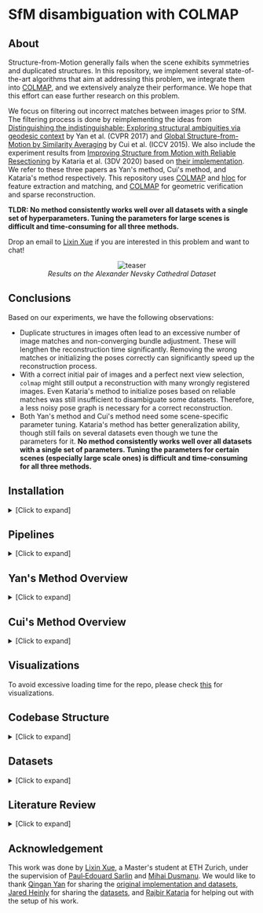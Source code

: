 # SfM disambiguation with COLMAP

## About

Structure-from-Motion generally fails when the scene exhibits symmetries and duplicated structures. In this repository, we implement several state-of-the-art algorithms that aim at addressing this problem, we integrate them into [COLMAP](https://colmap.github.io/), and we extensively analyze their performance. We hope that this effort can ease further research on this problem.

We focus on filtering out incorrect matches between images prior to SfM. The filtering process is done by reimplementing the ideas from [Distinguishing the indistinguishable: Exploring structural ambiguities via geodesic context](https://yanqingan.github.io/docs/cvpr17_distinguishing.pdf) by Yan et al. (CVPR 2017) and [Global Structure-from-Motion by Similarity Averaging](https://openaccess.thecvf.com/content_iccv_2015/papers/Cui_Global_Structure-From-Motion_by_ICCV_2015_paper.pdf) by Cui et al. (ICCV 2015). We also include the experiment results from [Improving Structure from Motion with Reliable Resectioning](https://rajbirkataria.com/assets/ImprovingStructurefromMotionwithReliableResectioning.pdf) by Kataria et al. (3DV 2020) based on [their implementation](https://github.com/rajkataria/ReliableResectioning). We refer to these three papers as Yan's method, Cui's method, and Kataria's method respectively. This repository uses [COLMAP](https://github.com/colmap/colmap) and [hloc](https://github.com/cvg/Hierarchical-Localization) for feature extraction and matching, and [COLMAP](https://github.com/colmap/colmap) for geometric verification and sparse reconstruction.

**TLDR: No method consistently works well over all datasets with a single set of hyperparameters. Tuning the parameters for large scenes is difficult and time-consuming for all three methods.**

Drop an email to [Lixin Xue](mailto:lixxue@ethz.ch) if you are interested in this problem and want to chat!

<p align="center">
    <img src="visualizations/alex_all.gif" alt="teaser">
    <br /><em>Results on the Alexander Nevsky Cathedral Dataset</em>
</p>

## Conclusions

Based on our experiments, we have the following observations:

- Duplicate structures in images often lead to an excessive number of image matches and non-converging bundle adjustment. These will lengthen the reconstruction time significantly. Removing the wrong matches or initializing the poses correctly can significantly speed up the reconstruction process.
- With a correct initial pair of images and a perfect next view selection, `colmap` might still output a reconstruction with many wrongly registered images. Even Kataria's method to initialize poses based on reliable matches was still insufficient to disambiguate some datasets. Therefore, a less noisy pose graph is necessary for a correct reconstruction.
- Both Yan's method and Cui's method need some scene-specific parameter tuning. Kataria's method has better generalization ability, though still fails on several datasets even though we tune the parameters for it. **No method consistently works well over all datasets with a single set of parameters. Tuning the parameters for certain scenes (especially large scale ones) is difficult and time-consuming for all three methods.**

## Installation

<details>
<summary>[Click to expand]</summary>

```
# python 3.7 is required for the 'capture_output' keyword in `subprocess.run`
# which is only used in the notebooks
conda create -n sfm python=3.7 -y

# install [colmap](https://colmap.github.io/install.html).
# install [hloc](https://github.com/cvg/Hierarchical-Localization#installation)

# library for the plot of match graphs
sudo apt-get install graphviz graphviz-dev
pip install pygraphviz
conda install -c anaconda networkx -y
# for interactive control of parameters in the notebooks
conda install -c conda-forge jupyterlab ipywidgets -y
# can skip this if using colmap for visualization of 3D models
conda install -c open3d-admin -c conda-forge open3d -y

# install this library in development mode for further modifications
python install -e .
```

We also provide the datasets we use via [google drive](https://drive.google.com/file/d/1y6qB16R8kiyMfUjCHI5rFnZU_fRacQcc/view?usp=sharing). Please download it and then unzip it under the folder `datasets` to have the following layout:

```
|---datasets
    |---heinly2014
        |---...
    |---yan2017
        |---...
```

</details>

## Pipelines

<details>
<summary>[Click to expand]</summary>

We provide two [jupyter notebooks](./notebooks/) as examples for the complete pipelines of Yan's method and Cui's method. These two methods share a similar pipeline by first computing a score for each image pair and then removing wrong matches based on the score. After that, the filtered matches are passed to the incremental reconstruction stage. In Yan's method, they use raw matches to compute tracks and use the percentage of shared unique tracks between two images as the score for an image pair. While in Cui's method, they do a local reconstruction for every image and use the [missing correspondence](http://www.cvg.ethz.ch/research/chzach/pdf/cvpr2008-preprint.pdf) idea to create a score for every image pair.

<p align="center">
    <img src="visualizations/pipeline_yan.png" alt="pipeline yan">
    <img src="visualizations/pipeline_cui.png" alt="pipeline cui">
    <br /><em>Similar Pipelines for Yan's method and Cui's method</em>
</p>

### 1. Correspondence

First, we can extract features from images using `colmap` or `hloc`. We provide the following features with their corresponding keywords in the parentheses:

1. `colmap` SIFT with default parameters (`sift_default`)
2. `colmap` sparser SIFT features with the first octave set to be 0 (`sift_sparse`)
3. [SuperPoint](https://github.com/cvg/Hierarchical-Localization/blob/master/hloc/extractors/superpoint.py) (`superpoint`)
4. [D2-Net](https://github.com/cvg/Hierarchical-Localization/blob/master/hloc/extractors/d2net.py) (`d2net`)
5. [R2D2](https://github.com/cvg/Hierarchical-Localization/blob/master/hloc/extractors/r2d2.py) (`r2d2`)
6. [DISK](https://github.com/lxxue/Hierarchical-Localization/tree/r2d2/hloc) (`disk`, still a pull request in `hloc`)

For SIFT features extracted by `colmap`, we use the exhaustive nearest neighbor matching provided by `colmap`.

For learned features extracted by `hloc`, we use the exhaustive nearest neighbor matching provided by `hloc`. Specifically for the [SuperPoint](https://github.com/cvg/Hierarchical-Localization/blob/master/hloc/extractors/superpoint.py) feature, we can also use the trained [SuperGlue](https://github.com/cvg/Hierarchical-Localization/blob/master/hloc/matchers/superglue.py) model for matching.

Then, we use `colmap matches_importer` to perform geometric verification (compute two-view geometries from the matches) with different RANSAC parameters (check `colmap_matching_options` in [options/matching_options.py](./disambiguation/options/matching_options.py)).


### 2. Disambiguation

Next, we can use Yan's method or Cui's method to compute the scores for all the matches. After that, we can choose to use a threshold filter, a top k filter, or a percentile filter to remove suspicious matches. We create a new database with the filtered matches and recompute two-view geometries.

We choose to pre-filter matches rather than post-process the reconstructed model as done in the paper [Correcting for Duplicate Scene Structure in Sparse 3D Reconstruction](https://www.cs.unc.edu/~jheinly/publications/eccv2014-heinly.pdf) by Heinly et al based on the observations stated in the section [Conclusions](#conclusions).

### 3. Reconstruction

Lastly, we use `colmap mapper` to reconstruct the whole scene incrementally. Depending on the dataset, you can choose to fix the intrinsics from EXIF or not (check [options/mapper_options.py](./disambiguation/options/mapper_options.py)).

</details>

## Yan's Method Overview

<details>
<summary>[Click to expand]</summary>

[Distinguishing the Indistinguishable: Exploring Structural Ambiguities via Geodesic Context](https://yanqingan.github.io/docs/cvpr17_distinguishing.pdf). CVPR 2017.

By Qingan Yan, Long Yang, Ling Zhang, Chunxia Xiao.

### Basic Steps

The key idea is that geodesic neighbors capturing the same instance of duplicate structures usually share more matches than images of different instances of duplicate structures. With this in mind, they:

1. generate tracks from raw matches;
2. select the iconic set of images to summarize the whole scene by maximizing an objective function that favors completeness (#observed tracks) and penalizes repetitiveness (#tracks occurring in more than one image);
3. split the tracks covered by the images in the iconic set into two parts: those appearing only in one image of the iconic set are defined as unique tracks, while the other tracks appearing more than once in the images of the iconic set are defined as confusing tracks.
4. define a score for `match_ij: len(unique_ij) / max(len(unique_i), len(unique_j))`, i.e. the percentage of common unique tracks shared by the two images

### Differences between the Original Implementation and the Paper

Our implementation follows the [original implementation](https://github.com/yanqingan/SfM_Disambiguation) shared by the author. However, there are some differences between the author's code and the paper:

1. In the actual implementation, the non-iconic images are also used as the backbone of the path network. Therefore, the match graph is not "a bipartite graph with nodes respectively are iconic images and non-iconic images". The construction of the iconic set is only for the construction of the unique tracks and confusing tracks.
2. In the original paper, the match will be kept as long as two images share enough unique tracks. However, the percentage of unique tracks is also used to filter out matches in the implementation.
3. The $\alpha$ in formula (3) is set to 0 in the code while it is required to be larger than 0 in the paper. As a consequence, the stopping criterion for the construction of the iconic set is different: in the paper the iconic set will be fixed once adding any one of the images will not increase the objective function (3). Instead, the author provides a `coverage threshold` to stop the expansion of the iconic set once the objective is larger than this threshold. This change is necessary since the objective function will be monotonically increasing with $\alpha = 0$.

### Parameters Tuning

The original implementation has two parameters (`coverage_thres` and `score_thres`) to tune. Here is the comment from the author:

> The coverage controls how many iconic images will be selected. As for small-scale indoor scenes, a large value between 0.7 and 0.9 is recommended; otherwise, for large-scale unstructured datasets, the value around 0.6 would be enough.
>
> Parameter score_thres defines whether an image pair is acceptable. As for small-scale scenes, similarly, a large threshold (around 0.3) is recommended; otherwise, for large-scale outdoor scenes, score_thres between 0.04 and 0.1 would be a good choice.
>
> For instance, for the Alexander Nevsky Cathedral dataset, we use coverage = 0.6 and score_thres = 0.1 to achieve well-registered 3D point clouds.

In our implementation, we expose another 4 parameters to tune:

- `track_degree`: the minimal length of a track to be taken into account. Increasing it will discard more short tracks.
- `alpha`: the $\alpha$ in formula (3) of the paper. Increasing it will require the images in the iconic set to be more distinctive.
- `minimal_views`: the minimal number of shared tracks for a match to be valid. Increasing it means fewer matches will be valid.
- `ds`: the data structure used to store the list of matches. You can leave it unchanged (default `largearray`) as the default value is a good tradeoff between speed and memory. For large datasets with thousands of images like `berliner_dom` (1618 images), it is necessary to use the `smallarray` data structure or limit the maximum number of keypoints in an image. In this case, it would be extremely slow (more than 8 hours for `berliner_dom`) due to a large number of images and the inefficient data structure.

</details>

## Cui's Method Overview

<details>
<summary>[Click to expand]</summary>

[Global Structure-from-Motion by Similarity Averaging](https://openaccess.thecvf.com/content_iccv_2015/papers/Cui_Global_Structure-From-Motion_by_ICCV_2015_paper.pdf). ICCV 2015.

By Zhaopeng Cui and Ping Tan.

### Basic Steps

In this paper, the authors utilize the missing correspondences cue to remove wrong matches.

1. For each image and its direct neighbors, compute a two-view reconstruction by triangulation with the baseline set to 1.
2. Merge these two-view reconstructions into one local reconstruction by solving a linear system based on the scale consistency in the stellar graph.
3. Project the merged 3D points to each neighbor and calculate its missing correspondence score.

For more details, please check Section 4 of the [paper](https://openaccess.thecvf.com/content_iccv_2015/papers/Cui_Global_Structure-From-Motion_by_ICCV_2015_paper.pdf).

### Missing Correspondence Score

In the paper, there are two types of projected 3D points in the field of view of the image: the observed keypoints (matched features) in this image and the ones observed in other images but not in this image (missing features).

The author takes the bounding boxes of matched features and calculates the percentage of missing points in the bounding boxes as the missing correspondence score. For example, these two images below display the projected 3D points from image 0 into image 1 and image 16, respectively.

<p float="left">
    <img src="visualizations/books_kpts_1_2.png" width="48%", alt="projected points from image 0 to image 1">
    <img src="visualizations/books_kpts_1_17.png" width="48%", alt="projected points from image 0 to image 17">
</p>

However, this formulation is not stable since the bounding box is extremely sensitive to outliers: one outlier might enlarge the box to the entire image frame. In addition, the bounding box doesn't take into account the perspective transformation between images, where a square in one image would not be a square in another image.

Therefore, we propose a more fine-grained score by using a small square box around every keypoints instead of a big bounding box around all the keypoints. Below is the visualization of the new masks of the images shown above. With this modification, the score is more reliable and distinctive for the disambiguation.

<p float="left">
    <img src="visualizations/books_mask_1_2_0.97.png" width="48%", alt="projected points from image 0 to image 1">
    <img src="visualizations/books_mask_1_17_0.47.png" width="48%", alt="projected points from image 0 to image 17">
</p>

We further try to take the distance between matched features and missing features into account by using a Gaussian mask around the keypoints:

<p float="left">
    <img src="visualizations/books_mask_v3_1_2_0.26.png" width="48%", alt="projected points from image 0 to image 1">
    <img src="visualizations/books_mask_v3_1_17_0.15.png" width="48%", alt="projected points from image 0 to image 17">
</p>

This scoring method requires a smaller threshold since the score is typical around ~0.1. We did not experiment much with this scoring method, so we are not sure if it is better than the previous version.

### Parameters

- `score_version`: we provide three score formulations as stated above. Version 1 is the method using a bounding box around keypoints presented in the paper. Version 2 is using a uniform square around every keypoint. Version 3 is using a Gaussian square around every keypoint.
- `min_num_valid_depths`: minimal number of correct reconstructed depths for a 3D point to be valid (The depth consistency check in the paper).
- `max_num_neighbors`: maximal number of neighbors used for the reconstruction. It is used to avoid the inefficiency caused by dense clusters of images.
- `square_radius`: the size of the square around each keypoint for the score versions 2 and 3.
- `parallel`: whether to use multiple threads for the computation of the scores. The statistics of the runtime is not accurate in parallel mode.
- `plot`: whether to plot the masks and the image with projected 3D points. For large datasets, it is advisable not to plot as plotting will have a significant overhead.

</details>

## Visualizations

To avoid excessive loading time for the repo, please check [this](./visualizations.md) for visualizations.

<!--

### Fine-tuned Parameters

Now we show some results of the implemented methods. The gif on the upper left displays the images in each dataset. The gif on the upper right is the reconstructions from the `colmap` with default parameters. The bottom left and the bottom right gifs display the reconstructions after disambiguation with Yan's method and Cui's method, respectively.

One thing worth noticing is that the parameters used for different datasets are different: we kind of cheat by tuning the parameters based on the pose graphs.

#### Books

<p float="left">
    <img src="visualizations/books_dat.gif" width="49%", alt="Books Dataset">
    <img src="visualizations/books_ori.gif" width="49%", alt="Books COLMAP">
</p>
<p float="left">
    <img src="visualizations/books_yan.gif" width="49%", alt="Books Yan's Method">
    <img src="visualizations/books_cui.gif" width="49%", alt="Books Cui's Method">
</p>

#### Cereal

<p float="left">
    <img src="visualizations/cereal_dat.gif" width="49%", alt="Cereal Dataset">
    <img src="visualizations/cereal_ori.gif" width="49%", alt="Cereal COLMAP">
</p>
<p float="left">
    <img src="visualizations/cereal_yan.gif" width="49%", alt="Cereal Yan's Method">
    <img src="visualizations/cereal_cui.gif" width="49%", alt="Cereal Cui's Method">
</p>

#### Cup

<p float="left">
    <img src="visualizations/cup_dat.gif" width="49%", alt="Cup Dataset">
    <img src="visualizations/cup_ori.gif" width="49%", alt="Cup COLMAP">
</p>
<p float="left">
    <img src="visualizations/cup_yan.gif" width="49%", alt="Cup Yan's Method">
    <img src="visualizations/cup_cui.gif" width="49%", alt="Cup Cui's Method">
</p>

#### Desk

<p float="left">
    <img src="visualizations/desk_dat.gif" width="49%", alt="Desk Dataset">
    <img src="visualizations/desk_ori.gif" width="49%", alt="Desk COLMAP">
</p>
<p float="left">
    <img src="visualizations/desk_yan.gif" width="49%", alt="Desk Yan's Method">
    <img src="visualizations/desk_cui.gif" width="49%", alt="Desk Cui's Method">
</p>

(the image on the most left is misregistered with `colmap`, while it is corrected with either one of the two methods)

#### Oats

<p float="left">
    <img src="visualizations/oats_dat.gif" width="49%", alt="Oats Dataset">
    <img src="visualizations/oats_ori.gif" width="49%", alt="Oats COLMAP">
</p>
<p float="left">
    <img src="visualizations/oats_yan.gif" width="49%", alt="Oats Yan's Method">
    <img src="visualizations/oats_cui.gif" width="49%", alt="Oats Cui's Method">
</p>

(both methods failed as the ground truth should be something like a sequence instead of two sequences in parallel)

#### Street

<p float="left">
    <img src="visualizations/street_dat.gif" width="49%", alt="Street Dataset">
    <img src="visualizations/street_ori.gif" width="49%", alt="Street COLMAP">
</p>
<p float="left">
    <img src="visualizations/street_yan.gif" width="49%", alt="Street Yan's Method">
    <img src="visualizations/street_cui.gif" width="49%", alt="Street Cui's Method">
</p>

#### Temple of Heaven

<p float="left">
    <img src="visualizations/ToH_dat.gif" width="49%", alt="ToH Dataset">
    <img src="visualizations/ToH_ori.gif" width="49%", alt="ToH COLMAP">
</p>
<p float="left">
    <img src="visualizations/ToH_yan.gif" width="49%", alt="ToH Yan's Method">
    <img src="visualizations/ToH_cui.gif" width="49%", alt="ToH Cui's Method">
</p>

#### Alexander Nevsky Cathedral

<p float="left">
    <img src="visualizations/alex_dat.gif" width="49%", alt="Alexander Nevsky Cathedral Dataset">
    <img src="visualizations/alex_ori.gif" width="49%", alt="Alexander Nevsky Cathedral COLMAP">
</p>
<p float="left">
    <img src="visualizations/alex_yan.gif" width="49%", alt="Alexander Nevsky Cathedral Yan's Method">
    <img src="visualizations/alex_cui.gif" width="49%", alt="Alexander Nevsky Cathedral Cui's Method">
</p>

### Same Parameters

To investigate to what extent a set of parameters would be applicable for all datasets, we apply the parameters tuned for the Alexander Nevsky Cathedral dataset on other Internet collections of images.

#### Arc de Triomphe

<p float="left">
    <img src="visualizations/arc_de_triomphe_1.jpg" width="49%">
    <img src="visualizations/arc_de_triomphe_2.jpg" width="49%">
</p>
<p float="left">
    <img src="visualizations/arc_de_triomphe.png" width="100%">
</p>

### Berliner Dom

<p float="left">
    <img src="visualizations/berliner_dom_1.jpg" width="49%">
    <img src="visualizations/berliner_dom_2.jpg" width="49%">
</p>
<p float="left">
    <img src="visualizations/berliner_dom.png" width="100%">
</p>

#### Big Ben

<p float="left">
    <img src="visualizations/big_ben_1.jpg" width="49%">
    <img src="visualizations/big_ben_2.jpg" width="49%">
</p>
<p float="left">
    <img src="visualizations/big_ben.png" width="100%">
</p>

#### Brandenburg Gate

<p float="left">
    <img src="visualizations/brandenburg_gate_1.jpg" width="49%">
    <img src="visualizations/brandenburg_gate_2.jpg" width="49%">
</p>
<p float="left">
    <img src="visualizations/brandenburg_gate.png" width="100%">
</p>

(With a proper choice of the threshold, we can disambiguate the model into several parts.)

#### Church of Savior on the Spilled Blood

<p float="left">
    <img src="visualizations/church_on_spilled_blood_1.jpg" width="49%">
    <img src="visualizations/church_on_spilled_blood_2.jpg" width="49%">
</p>
<p float="left">
    <img src="visualizations/church_on_spilled_blood.png" width="100%">
</p>

(With a proper choice of the threshold, we can disambiguate the model into several parts.)

#### Radcliffe Camera

<p float="left">
    <img src="visualizations/radcliffe_camera_1.jpg" width="49%">
    <img src="visualizations/radcliffe_camera_2.jpg" width="49%">
</p>
<p float="left">
    <img src="visualizations/radcliffe_camera.png" width="100%">
</p>

(The correct reconstruction is split into two parts due to the lack of transitional camera views)

### Kataria's Method

Here we would like to also display the results from the paper [Improving Structure from Motion with Reliable Resectioning](https://rajbirkataria.com/assets/ImprovingStructurefromMotionwithReliableResectioning.pdf) by Rajbir Kataria, Joseph DeGol, Derek Hoiem. For more details, please refer to the [repository](https://github.com/rajkataria/ReliableResectioning) provided by the authors. We refer to this method as Kataria's method hereafter.

Based on the observation that longer tracks are more likely to contain wrong matches, the authors propose to use a track-length-adjusted number of matches as the criterion for the next view selection. More importantly, the initial pose of the image to be registered will rely only on 3D points from reliable images instead of all triangulated points. This is important as our experiments show that a correct registration order does not necessarily lead to a correct reconstruction. This method only contains two parameters to be set: the track length discount factor &lambda; and the reliable image threshold &tau;. More significantly, the same set of parameters could work on many different scenes, greatly reducing the burden of tuning parameters for the above mentioned two methods.

For a fair comparison, we investigate the changed files in the original repository and integrate them with the current version of colmap with small modifications. We run the `exhaustive_matcher` instead of `vocab_tree_matcher` as done in previous methods. Since the parameters provided by the author are tuned for OpenSfm, we also tried to tune the parameters (&lambda; changed from 0.5 to 0.3, &tau; changed from 2.0 to 1.3) for colmap on the cup and the oats dataset. The results are shown below:

#### Cup

<p float="left">
    <img src="visualizations/cup_rr.png" width="49%">
    <img src="visualizations/cup_rr_tune.png" width="49%">
</p>
(The reconstruction on the left is with the parameters provided by the authors, while the one on the right is with the parameters tuned by us)

#### Oats

<p float="left">
    <img src="visualizations/oats_rr.png" width="49%">
    <img src="visualizations/oats_rr_tune.png" width="49%">
</p>
(The reconstruction on the left is with the parameters provided by the authors, while the one on the right is with the parameters tuned by us. Note that we did not find a set of suitable parameters for Yan's or Cui's method to disambiguate this scene)

#### Results on Large Scale Datasets

However, when we use these two sets of parameters on the large scale Internet datasets provided by Heinly et al, both sets of the parameters give us similar reconstructions and they are somewhat inferior to what we can get from Yan's or Cui's method:

#### Alexander Nevsky Cathedral

<p float="left">
    <img src="visualizations/alex_rr_tune.png" width="49%">
    <img src="visualizations/alex_yan.png" width="49%">
</p>

(In the left reconstruction, some of the misregistered cameras should be placed in the blue circle to create a correct reconstruction like the one on the right)

#### Big Ben

<p float="left">
    <img src="visualizations/big_ben_rr_tune.png" width="49%">
    <img src="visualizations/big_ben_cui.png" width="49%">
</p>

(Note the suspicious wall in the blue circle in the left reconstruction, which should be an empty street as in the right reconstruction)

#### Radcliffe Camera

<p float="left">
    <img src="visualizations/radcliffe_camera_rr_tune_yan.png" width="100%">
</p>

(This set of parameters for Kataria's method cannot distinguish the two sides of Radcliffe Camera, while Yan's method and Cui's method work)

### Reproduction

For the reproduction of the above results for Kataria's method, we put the changed/added files in the [reliable_resectioning](./reliable_resectioning/src) folder. You can merge all the files in this directory with colmap's source code and then compile it. We also provide a [bash script example](./scripts/reliable_resectioning_exhaustive_colmap.sh) for generating sparse reconstruction with the newly compiled colmap.

-->

## Codebase Structure

<details>
<summary>[Click to expand]</summary>

```
|---datasets
    |---heinly2014
        |---...
    |---yan2017
        |---...
|---disambiguation
    |---geodesic_consistency        # code for Yan's method
    |---mmissing_correspondences    # code for Cui's method
    |---options     # parameters for features/matching/mapper
    |---utils       # some helper functions
    |---calculate_geodesic_consistency_scores.py        # interface for calculating match scores based on Yan's method
    |---calculate_missing_correspondences_scores.py     # interface for calculating match scores based on Cui's method
    |---extract_match_features.py                       # interface for extract and match features
|---reliable_resectioning
    |---src         # modified colmap source files for Kataria's method
|---results
    |---${dataset_name}
        |---${feature_type}_${matching_type}_${geometric_verification_type}
            |---plots_${parameters}             # plots for missing correspondences in Cui's method
            |---sparse                          # reconstruction using colmap without disambiguation
            |---sparse_yan_${parameters}        # reconstruction using Yan's method
            |---sparse_cui_${parameters}        # reconstruction using Cui's method
            |---db_yan_${parameters}.db         # storing matches filtered with Yan's method
            |---db_cui_${parameters}.db         # storing matches filtered with Cui's method
            |---${dataset_name}.db              # storing unfiltered matches
            |---scores_yan_${parameters}.npy    # socres for matches using Yan's method
            |---scores_cui_${parameters}.npy    # scores for matches using Cui's method
            |---...
|---notebooks
    |---$steet_${method_name}.ipynb   # example for running the codebase and tuning the parameters on the street dataset.
|---scripts
    |---disambiguate_yan.py     # example of using Yan's method for scores
    |---disambiguate_cui.py     # example of using Cui's method for scores
    |---filter_matches.py       # example of filtering matches based on scores
    |---match_features.py       # example of extracting and matching features
```

</details>

## Datasets

<details>
<summary>[Click to expand]</summary>

We mainly use the datasets from [Yan's repo](https://github.com/yanqingan/SfM_Disambiguation) and [Heinly's website](https://www.cs.unc.edu/~jheinly/duplicate_structure.html), where they include some datasets from [Roberts et al.](https://snsinha.github.io/pdfs/RobertsCVPR2011.pdf) and [Jiang et al.](http://www.cs.sfu.ca/~pingtan/Papers/cvpr12_sfm.pdf). We packed the cleaned-up version of these datasets (with images renamed and features removed) into a [zip file](https://drive.google.com/file/d/1y6qB16R8kiyMfUjCHI5rFnZU_fRacQcc/view?usp=sharing) for downloads.

To experiment with other datasets, you can place new datasets under `yan2017` or `heinly2014` with the following structure:

```
|---datasets
    |---heinly2014
        |---${your_dataset_name}
            |---images
                |--- *.[jpg/png/...]

```

then you can use your `${your_dataset_name}` as argument `dataset_name` to run the code on new datasets.

</details>

## Literature Review

<details>
<summary>[Click to expand]</summary>

Here are some relevant papers and their summaries:

- Pose Graph: nodes are images, edges are epipolar geometries

  - [[Zach CVPR 2010](http://people.inf.ethz.ch/pomarc/pubs/ZachCVPR10.pdf), [Shen ECCV 2016](https://www.researchgate.net/publication/308278729_Graph-Based_Consistent_Matching_for_Structure-from-Motion)]: loop consistency
  - [[Jiang CVPR 2012](https://www.ece.nus.edu.sg/stfpage/eleclf/cvpr12_sfm.pdf)]: feature consistency
  - [[Heinly ECCV 2014](https://www.cs.unc.edu/~jheinly/publications/eccv2014-heinly.pdf)]: conflicting unique points
  - [[Cui ICCV 2015](https://zhpcui.github.io/projects/ICCV2015_SfM/)]: missing correspondences on a local stellar graph
  - [[Wang BMVC 2018](http://www.bmva.org/bmvc/2018/contents/papers/0718.pdf)]: local reconstruction score for camera distances

- Visibility Graph: nodes are images and tracks(3D points), edges are visibility

  - [[Wilson ICCV 2013](https://www.cs.cornell.edu/projects/disambig/files/disambig_iccv2013.pdf)]: missing correspondences for removing bad tracks
  - [[Yan CVPR 2017](https://yanqingan.github.io/docs/cvpr17_distinguishing.pdf)]: augmented with geodesic consistency to split bad tracks

- Some other papers

  - [[Roberts CVPR 2011](https://www.microsoft.com/en-us/research/wp-content/uploads/2016/02/Roberts-CVPR11.pdf)]: missing correspondences + timestamp cues
  - [[Cohen CVPR 2012](https://ieeexplore.ieee.org/document/6247841)]: detect symmetries and enforce them as constraints in optimization
  - [[Ceylan TOG 2013](https://dl.acm.org/doi/10.1145/2517348)]: user-specified pattern to detect repeated patterns for facade
  - [[Heinly 3DV 2014](https://www.cs.unc.edu/~jheinly/publications/3dv2014-heinly.pdf)]: similar idea but faster compared to [Heinly ECCV 2014]
  - [[Kataria 3DV 2020](https://github.com/rajkataria/ReliableResectioning/blob/raj.reliable-resectioning/Improving%20Structure%20from%20Motion%20with%20Reliable%20Resectioning.pdf)]: use track length to adjust match score for next view selection; only use reliable 3D points for image registration

- Common techniques: Minimum Spanning Tree

  - [[Zach CVPR 2010](http://people.inf.ethz.ch/pomarc/pubs/ZachCVPR10.pdf)]: sample loops for testing consistency (top-down)
  - [[Jiang CVPR 2012](https://www.ece.nus.edu.sg/stfpage/eleclf/cvpr12_sfm.pdf)]: modify spanning tree to minimize feature-metric loss
  - [[Heinly ECCV 2014](https://www.cs.unc.edu/~jheinly/publications/eccv2014-heinly.pdf)]: generate proposals for cuts into subgraphs
  - [[Shen ECCV 2016](https://www.researchgate.net/publication/308278729_Graph-Based_Consistent_Matching_for_Structure-from-Motion)]: start from MST to form the full pose graph (bottom-up)
  - [[Wang BMVC 2018](http://www.bmva.org/bmvc/2018/contents/papers/0718.pdf)]: cut MST into groups for clustering

</details>

## Acknowledgement

This work was done by [Lixin Xue](https://lxxue.github.io/), a Master's student at ETH Zurich, under the supervision of [Paul‑Edouard Sarlin](https://psarlin.com/) and [Mihai Dusmanu](https://dsmn.ml/). We would like to thank [Qingan Yan](https://yanqingan.github.io/) for sharing the [original implementation and datasets](https://github.com/yanqingan/SfM_Disambiguation), [Jared Heinly](https://www.cs.unc.edu/~jheinly/) for sharing the [datasets](https://www.cs.unc.edu/~jheinly/duplicate_structure.html), and [Rajbir Kataria](https://rajbirkataria.com/about/) for helping out with the setup of his work.
